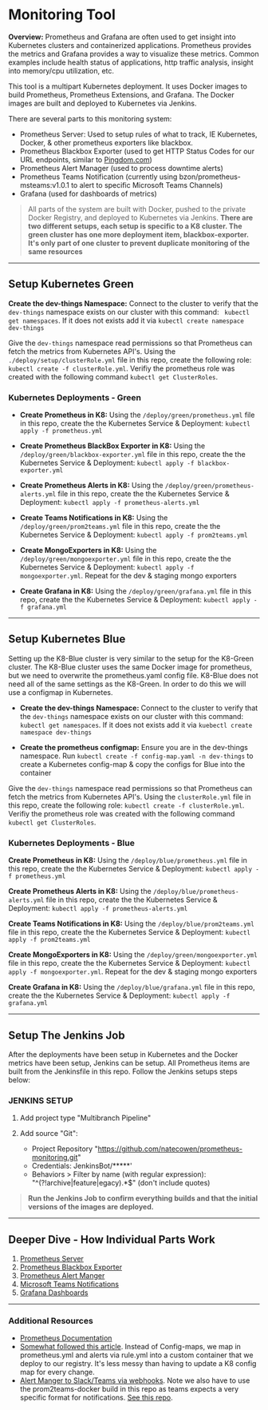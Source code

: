 # Monitoring Tool 

**Overview:** Prometheus and Grafana are often used to get insight into Kubernetes clusters and containerized applications. Prometheus provides the metrics and Grafana provides a way to visualize these metrics. Common examples include health status of applications, http traffic analysis, insight into memory/cpu utilization, etc. 

This tool is a multipart Kubernetes deployment. It uses Docker images to build Prometheus, Prometheus Extensions, and Grafana. The Docker images are built and deployed to Kubernetes via Jenkins. 

There are several parts to this monitoring system: 
- Prometheus Server: Used to setup rules of what to track, IE Kubernetes, Docker, & other prometheus exporters like blackbox. 
- Prometheus Blackbox Exporter (used to get HTTP Status Codes for our URL endpoints, similar to [Pingdom.com](https://www.pingdom.com/))
- Prometheus Alert Manager (used to process downtime alerts)
- Prometheus Teams Notification (currently using bzon/prometheus-msteams:v1.0.1 to alert to specific Microsoft Teams Channels)
- Grafana (used for dashboards of metrics)
  
> All parts of the system are built with Docker, pushed to the private Docker Registry, and deployed to Kubernetes via Jenkins. **There are two different setups, each setup is specific to a K8 cluster. The green cluster has one more deployment item, blackbox-exporter. It's only part of one cluster to prevent duplicate monitoring of the same resources**

---

## Setup Kubernetes Green

**Create the dev-things Namespace:** Connect to the cluster to verify that the `dev-things` namespace exists on our cluster with this command: ` kubectl get namespaces`. If it does not exists add it via `kubectl create namespace dev-things`

Give the `dev-things` namespace read permissions so that Prometheus can fetch the metrics from Kubernetes API's. Using the `./deploy/setup/clusterRole.yml` file in this repo, create the following role: `kubectl create -f clusterRole.yml`. Verifiy the prometheus role was created with the following command `kubectl get ClusterRoles`.



### Kubernetes Deployments - Green

- **Create Prometheus in K8:** Using the `/deploy/green/prometheus.yml` file in this repo, create the the Kubernetes Service & Deployment: `kubectl apply -f prometheus.yml`

- **Create Prometheus BlackBox Exporter in K8:** Using the `/deploy/green/blackbox-exporter.yml` file in this repo, create the the Kubernetes Service & Deployment: `kubectl apply -f blackbox-exporter.yml`

- **Create Prometheus Alerts in K8:** Using the `/deploy/green/prometheus-alerts.yml` file in this repo, create the the Kubernetes Service & Deployment: `kubectl apply -f prometheus-alerts.yml`

- **Create Teams Notifications in K8:** Using the `/deploy/green/prom2teams.yml` file in this repo, create the the Kubernetes Service & Deployment: `kubectl apply -f prom2teams.yml`

- **Create MongoExporters in K8:** Using the `/deploy/green/mongoexporter.yml` file in this repo, create the the Kubernetes Service & Deployment: `kubectl apply -f mongoexporter.yml`. Repeat for the dev & staging mongo exporters

- **Create Grafana in K8:** Using the `/deploy/green/grafana.yml` file in this repo, create the the Kubernetes Service & Deployment: `kubectl apply -f grafana.yml`

---

## Setup Kubernetes Blue 

Setting up the K8-Blue cluster is very similar to the setup for the K8-Green cluster. The K8-Blue cluster uses the same Docker image for prometheus, but we need to overwrite the prometheus.yaml config file. K8-Blue does not need all of the same settings as the K8-Green. In order to do this we will use a configmap in Kubernetes.

- **Create the dev-things Namespace:** Connect to the cluster to verify that the `dev-things` namespace exists on our cluster with this command: ` kubectl get namespaces`. If it does not exists add it via `kuebectl create namespace dev-things`

- **Create the prometheus configmap:** Ensure you are in the dev-things namespace. Run `kubectl create -f config-map.yaml -n dev-things` to create a Kubernetes config-map & copy the configs for Blue into the container

Give the `dev-things` namespace read permissions so that Prometheus can fetch the metrics from Kubernetes API's. Using the `clusterRole.yml` file in this repo, create the following role: `kubectl create -f clusterRole.yml`. Verifiy the prometheus role was created with the following command `kubectl get ClusterRoles`.

### Kubernetes Deployments - Blue

**Create Prometheus in K8:** Using the `/deploy/blue/prometheus.yml` file in this repo, create the the Kubernetes Service & Deployment: `kubectl apply -f prometheus.yml`

**Create Prometheus Alerts in K8:** Using the `/deploy/blue/prometheus-alerts.yml` file in this repo, create the the Kubernetes Service & Deployment: `kubectl apply -f prometheus-alerts.yml`

**Create Teams Notifications in K8:** Using the `/deploy/blue/prom2teams.yml` file in this repo, create the the Kubernetes Service & Deployment: `kubectl apply -f prom2teams.yml`

**Create MongoExporters in K8:** Using the `/deploy/green/mongoexporter.yml` file in this repo, create the the Kubernetes Service & Deployment: `kubectl apply -f mongoexporter.yml`. Repeat for the dev & staging mongo exporters

**Create Grafana in K8:** Using the `/deploy/blue/grafana.yml` file in this repo, create the the Kubernetes Service & Deployment: `kubectl apply -f grafana.yml`

---

## Setup The Jenkins Job

After the deployments have been setup in Kubernetes and the Docker metrics have been setup, Jenkins can be setup. All Prometheus items are built from the Jenkinsfile in this repo. Follow the Jenkins setups steps below: 

### JENKINS SETUP

1. Add project type "Multibranch Pipeline"
2. Add source "Git":

   - Project Repository "https://github.com/natecowen/prometheus-monitoring.git"
   - Credentials: JenkinsBot/*****'
   - Behaviors > Filter by name (with regular expression): "^(?!archive|feature|egacy).*$" (don't include quotes)

>**Run the Jenkins Job to confirm everything builds and that the initial versions of the images are deployed.**

---

## Deeper Dive - How Individual Parts Work

1. [Prometheus Server](./docs/01-PrometheusServer.md)
2. [Prometheus Blackbox Exporter](./docs/02-PrometheusBlackBox.md)
3. [Prometheus Alert Manger](./docs/03-AlertManager.md)
4. [Microsoft Teams Notifications](./docs/04-TeamsNotifications.md)
5. [Grafana Dashboards](./docs/05-Grafana.md)

---

### Additional Resources

- [Prometheus Documentation](https://prometheus.io/docs/prometheus/latest/getting_started/)
- [Somewhat followed this article](https://devopscube.com/setup-prometheus-monitoring-on-kubernetes/). Instead of Config-maps, we map in prometheus.yml and alerts via rule.yml into a custom container that we deploy to our registry. It's less messy than having to update a K8 config map for every change.
- [Alert Manger to Slack/Teams via webhooks](https://www.robustperception.io/using-slack-with-the-alertmanager). Note we also have to use the prom2teams-docker build in this repo as teams expects a very specific format for notifications. [See this repo](https://github.com/bzon/prometheus-msteams).
  